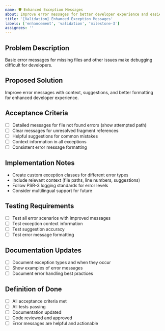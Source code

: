 ```yaml
---
name: 🛡️ Enhanced Exception Messages
about: Improve error messages for better developer experience and easier debugging
title: '[Validation] Enhanced Exception Messages'
labels: ['enhancement', 'validation', 'milestone-3']
assignees: ''
---
```


## Problem Description
Basic error messages for missing files and other issues make debugging difficult for developers.

## Proposed Solution
Improve error messages with context, suggestions, and better formatting for enhanced developer experience.

## Acceptance Criteria
- [ ] Detailed messages for file not found errors (show attempted path)
- [ ] Clear messages for unresolved fragment references
- [ ] Helpful suggestions for common mistakes
- [ ] Context information in all exceptions
- [ ] Consistent error message formatting

## Implementation Notes
- Create custom exception classes for different error types
- Include relevant context (file paths, line numbers, suggestions)
- Follow PSR-3 logging standards for error levels
- Consider multilingual support for future

## Testing Requirements
- [ ] Test all error scenarios with improved messages
- [ ] Test exception context information
- [ ] Test suggestion accuracy
- [ ] Test error message formatting

## Documentation Updates
- [ ] Document exception types and when they occur
- [ ] Show examples of error messages
- [ ] Document error handling best practices

## Definition of Done
- [ ] All acceptance criteria met
- [ ] All tests passing
- [ ] Documentation updated
- [ ] Code reviewed and approved
- [ ] Error messages are helpful and actionable